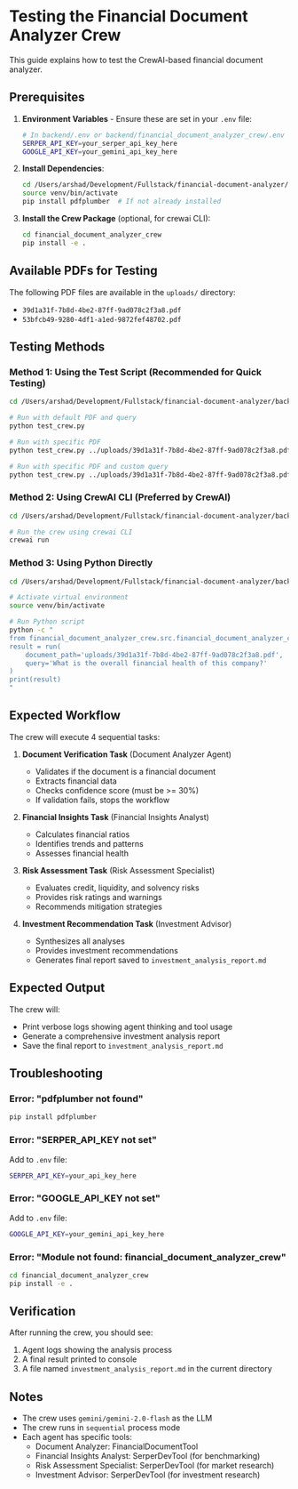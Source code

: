 # Testing the Financial Document Analyzer Crew

This guide explains how to test the CrewAI-based financial document analyzer.

## Prerequisites

1. **Environment Variables** - Ensure these are set in your `.env` file:

   ```bash
   # In backend/.env or backend/financial_document_analyzer_crew/.env
   SERPER_API_KEY=your_serper_api_key_here
   GOOGLE_API_KEY=your_gemini_api_key_here
   ```

2. **Install Dependencies**:

   ```bash
   cd /Users/arshad/Development/Fullstack/financial-document-analyzer/backend
   source venv/bin/activate
   pip install pdfplumber  # If not already installed
   ```

3. **Install the Crew Package** (optional, for crewai CLI):
   ```bash
   cd financial_document_analyzer_crew
   pip install -e .
   ```

## Available PDFs for Testing

The following PDF files are available in the `uploads/` directory:

- `39d1a31f-7b8d-4be2-87ff-9ad078c2f3a8.pdf`
- `53bfcb49-9280-4df1-a1ed-9872fef48702.pdf`

## Testing Methods

### Method 1: Using the Test Script (Recommended for Quick Testing)

```bash
cd /Users/arshad/Development/Fullstack/financial-document-analyzer/backend/financial_document_analyzer_crew

# Run with default PDF and query
python test_crew.py

# Run with specific PDF
python test_crew.py ../uploads/39d1a31f-7b8d-4be2-87ff-9ad078c2f3a8.pdf

# Run with specific PDF and custom query
python test_crew.py ../uploads/39d1a31f-7b8d-4be2-87ff-9ad078c2f3a8.pdf "What are the key revenue trends?"
```

### Method 2: Using CrewAI CLI (Preferred by CrewAI)

```bash
cd /Users/arshad/Development/Fullstack/financial-document-analyzer/backend/financial_document_analyzer_crew

# Run the crew using crewai CLI
crewai run
```

### Method 3: Using Python Directly

```bash
cd /Users/arshad/Development/Fullstack/financial-document-analyzer/backend

# Activate virtual environment
source venv/bin/activate

# Run Python script
python -c "
from financial_document_analyzer_crew.src.financial_document_analyzer_crew.main import run
result = run(
    document_path='uploads/39d1a31f-7b8d-4be2-87ff-9ad078c2f3a8.pdf',
    query='What is the overall financial health of this company?'
)
print(result)
"
```

## Expected Workflow

The crew will execute 4 sequential tasks:

1. **Document Verification Task** (Document Analyzer Agent)

   - Validates if the document is a financial document
   - Extracts financial data
   - Checks confidence score (must be >= 30%)
   - If validation fails, stops the workflow

2. **Financial Insights Task** (Financial Insights Analyst)

   - Calculates financial ratios
   - Identifies trends and patterns
   - Assesses financial health

3. **Risk Assessment Task** (Risk Assessment Specialist)

   - Evaluates credit, liquidity, and solvency risks
   - Provides risk ratings and warnings
   - Recommends mitigation strategies

4. **Investment Recommendation Task** (Investment Advisor)
   - Synthesizes all analyses
   - Provides investment recommendations
   - Generates final report saved to `investment_analysis_report.md`

## Expected Output

The crew will:

- Print verbose logs showing agent thinking and tool usage
- Generate a comprehensive investment analysis report
- Save the final report to `investment_analysis_report.md`

## Troubleshooting

### Error: "pdfplumber not found"

```bash
pip install pdfplumber
```

### Error: "SERPER_API_KEY not set"

Add to `.env` file:

```bash
SERPER_API_KEY=your_api_key_here
```

### Error: "GOOGLE_API_KEY not set"

Add to `.env` file:

```bash
GOOGLE_API_KEY=your_gemini_api_key_here
```

### Error: "Module not found: financial_document_analyzer_crew"

```bash
cd financial_document_analyzer_crew
pip install -e .
```

## Verification

After running the crew, you should see:

1. Agent logs showing the analysis process
2. A final result printed to console
3. A file named `investment_analysis_report.md` in the current directory

## Notes

- The crew uses `gemini/gemini-2.0-flash` as the LLM
- The crew runs in `sequential` process mode
- Each agent has specific tools:
  - Document Analyzer: FinancialDocumentTool
  - Financial Insights Analyst: SerperDevTool (for benchmarking)
  - Risk Assessment Specialist: SerperDevTool (for market research)
  - Investment Advisor: SerperDevTool (for investment research)
